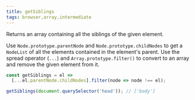 ```yaml
---
title: getSiblings
tags: browser,array,intermediate
---
```


Returns an array containing all the siblings of the given element.

Use `Node.prototype.parentNode` and `Node.prototype.childNodes` to get a `NodeList` of all the elements contained in the element's parent.
Use the spread operator (`...`) and `Array.prototype.filter()` to convert to an array and remove the given element from it.

```js
const getSiblings = el =>
  [...el.parentNode.childNodes].filter(node => node !== el);
```

```js
getSiblings(document.querySelector('head')); // ['body']
```
